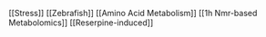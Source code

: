 [[Stress]]
[[Zebrafish]]
[[Amino Acid Metabolism]]
[[1h Nmr-based Metabolomics]]
[[Reserpine-induced]]
